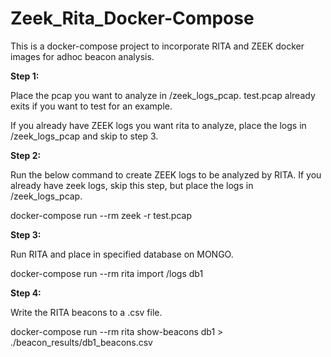 # Zeek_Rita_Docker-Compose

This is a docker-compose project to incorporate RITA and ZEEK docker images for adhoc beacon analysis.



**Step 1:** 

Place the pcap you want to analyze in /zeek_logs_pcap. 
test.pcap already exits if you want to test for an example.

If you already have ZEEK logs you want rita to analyze, place the logs in /zeek_logs_pcap and skip to step 3. 


**Step 2:**

Run the below command to create ZEEK logs to be analyzed by RITA. 
If you already have zeek logs, skip this step, but place the logs in /zeek_logs_pcap. 

docker-compose run --rm zeek -r test.pcap


**Step 3:**

Run RITA and place in specified database on MONGO.

docker-compose run --rm rita import /logs db1


**Step 4:** 

Write the RITA beacons to a .csv file.

docker-compose run --rm rita show-beacons db1 > ./beacon_results/db1_beacons.csv
